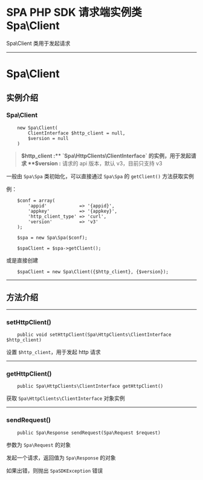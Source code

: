 # SPA PHP SDK 请求端实例类 Spa\Client

Spa\Client 类用于发起请求

---

# Spa\Client

## 实例介绍

### Spa\Client

```
    new Spa\Client(
        ClientInterface $http_client = null, 
        $version = null
    )
```

> **$http_client :** `Spa\HttpClients\ClientInterface` 的实例，用于发起请求
> **$version :** 请求的 api 版本，默认 v3，目前只支持 v3



一般由 `Spa\Spa` 类初始化，可以直接通过 `Spa\Spa` 的 `getClient()` 方法获取实例

例：

```
    $conf = array(
        'appid'            => '{appid}',
        'appkey'           => '{appkey}',
        'http_client_type' => 'curl',
        'version'          => 'v3'
    );

    $spa = new Spa\Spa($conf);

    $spaClient = $spa->getClient();
```

或是直接创建

```
    $spaClient = new Spa\Client({$http_client}, {$version});
```

---

## 方法介绍

---

### setHttpClient()

```
    public void setHttpClient(Spa\HttpClients\ClientInterface $http_client)
```

设置 `$http_client`，用于发起 http 请求

---

### getHttpClient()

```
    public Spa\HttpClients\ClientInterface getHttpClient()
```

获取 `Spa\HttpClients\ClientInterface` 对象实例

---

### sendRequest()

```
    public Spa\Response sendRequest(Spa\Request $request)
```

参数为 `Spa\Request` 的对象

发起一个请求，返回值为 `Spa\Response` 的对象

如果出错，则抛出 `SpaSDKException` 错误
